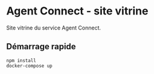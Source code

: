 # Agent Connect - site vitrine

Site vitrine du service Agent Connect.

## Démarrage rapide

```
npm install
docker-compose up
```

